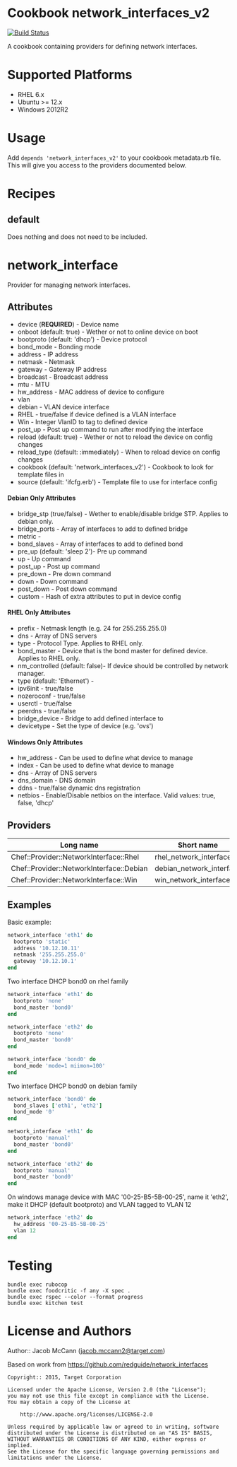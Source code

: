Cookbook network_interfaces_v2
==============================
[![Build Status](https://travis-ci.org/target/network_interfaces_v2-cookbook.svg?branch=travis_ci)](https://travis-ci.org/target/network_interfaces_v2-cookbook)

A cookbook containing providers for defining network interfaces.

Supported Platforms
===================

* RHEL 6.x
* Ubuntu >= 12.x
* Windows 2012R2

Usage
=====

Add `depends 'network_interfaces_v2'` to your cookbook metadata.rb file.  This
will give you access to the providers documented below.

Recipes
=======

default
-------
Does nothing and does not need to be included.

network_interface
=================
Provider for managing network interfaces.

Attributes
----------
* device (**REQUIRED**) - Device name
* onboot (default: true) - Wether or not to online device on boot
* bootproto (default: 'dhcp') - Device protocol
* bond_mode - Bonding mode
* address - IP address
* netmask - Netmask
* gateway - Gateway IP address
* broadcast - Broadcast address
* mtu - MTU
* hw_address - MAC address of device to configure
* vlan
 * debian - VLAN device interface
 * RHEL - true/false if device defined is a VLAN interface
 * Win - Integer VlanID to tag to defined device
* post_up - Post up command to run after modifying the interface
* reload (default: true) - Wether or not to reload the device on config changes
* reload_type (default: :immediately) - When to reload device on config changes
* cookbook (default: 'network_interfaces_v2') - Cookbook to look for template files in
* source (default: 'ifcfg.erb') - Template file to use for interface config

#### Debian Only Attributes
* bridge_stp (true/false) - Wether to enable/disable bridge STP.  Applies to debian only.
* bridge_ports - Array of interfaces to add to defined bridge
* metric -
* bond_slaves - Array of interfaces to add to defined bond
* pre_up (default: 'sleep 2')- Pre up command
* up - Up command
* post_up - Post up command
* pre_down - Pre down command
* down - Down command
* post_down - Post down command
* custom - Hash of extra attributes to put in device config

#### RHEL Only Attributes
* prefix - Netmask length (e.g. 24 for 255.255.255.0)
* dns - Array of DNS servers
* type - Protocol Type.  Applies to RHEL only.
* bond_master - Device that is the bond master for defined device.  Applies to RHEL only.
* nm_controlled (default: false)- If device should be controlled by network manager.
* type (default: 'Ethernet') -
* ipv6init - true/false
* nozeroconf - true/false
* userctl - true/false
* peerdns - true/false
* bridge_device - Bridge to add defined interface to
* devicetype - Set the type of device (e.g. 'ovs')

#### Windows Only Attributes
* hw_address - Can be used to define what device to manage
* index - Can be used to define what device to manage
* dns - Array of DNS servers
* dns_domain - DNS domain
* ddns - true/false dynamic dns registration
* netbios - Enable/Disable netbios on the interface.  Valid values: true, false, 'dhcp'

Providers
---------

Long name | Short name
----------|-----------
Chef::Provider::NetworkInterface::Rhel | rhel_network_interface
Chef::Provider::NetworkInterface::Debian | debian_network_interface
Chef::Provider::NetworkInterface::Win | win_network_interface

Examples
--------

Basic example:
```ruby
network_interface 'eth1' do
  bootproto 'static'
  address '10.12.10.11'
  netmask '255.255.255.0'
  gateway '10.12.10.1'
end
```

Two interface DHCP bond0 on rhel family
```ruby
network_interface 'eth1' do
  bootproto 'none'
  bond_master 'bond0'
end

network_interface 'eth2' do
  bootproto 'none'
  bond_master 'bond0'
end

network_interface 'bond0' do
  bond_mode 'mode=1 miimon=100'
end
```

Two interface DHCP bond0 on debian family
```ruby
network_interface 'bond0' do
  bond_slaves ['eth1', 'eth2']
  bond_mode '0'
end

network_interface 'eth1' do
  bootproto 'manual'
  bond_master 'bond0'
end

network_interface 'eth2' do
  bootproto 'manual'
  bond_master 'bond0'
end
```

On windows manage device with MAC '00-25-B5-5B-00-25', name it 'eth2',
make it DHCP (default bootproto) and VLAN tagged to VLAN 12
```ruby
network_interface 'eth2' do
  hw_address '00-25-B5-5B-00-25'
  vlan 12
end
```

Testing
=======

```
bundle exec rubocop
bundle exec foodcritic -f any -X spec .
bundle exec rspec --color --format progress
bundle exec kitchen test
```

License and Authors
===================

Author:: Jacob McCann (<jacob.mccann2@target.com>)

Based on work from https://github.com/redguide/network_interfaces

```text
Copyright:: 2015, Target Corporation

Licensed under the Apache License, Version 2.0 (the "License");
you may not use this file except in compliance with the License.
You may obtain a copy of the License at

    http://www.apache.org/licenses/LICENSE-2.0

Unless required by applicable law or agreed to in writing, software
distributed under the License is distributed on an "AS IS" BASIS,
WITHOUT WARRANTIES OR CONDITIONS OF ANY KIND, either express or implied.
See the License for the specific language governing permissions and
limitations under the License.
```
